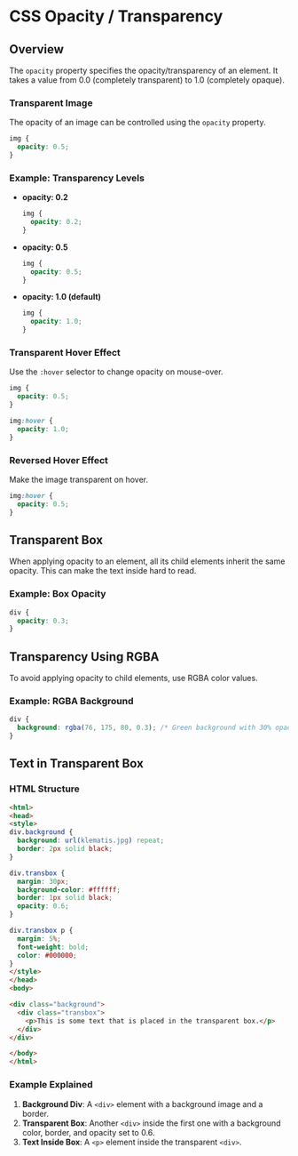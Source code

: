 # CSS Opacity / Transparency
## Overview
The `opacity` property specifies the opacity/transparency of an element. It takes a value from 0.0 (completely transparent) to 1.0 (completely opaque).
### Transparent Image
The opacity of an image can be controlled using the `opacity` property.
```css
img {
  opacity: 0.5;
}
```
### Example: Transparency Levels

- **opacity: 0.2**

  ```css
  img {
    opacity: 0.2;
  }
  ```

- **opacity: 0.5**

  ```css
  img {
    opacity: 0.5;
  }
  ```

- **opacity: 1.0 (default)**

  ```css
  img {
    opacity: 1.0;
  }
  ```

### Transparent Hover Effect

Use the `:hover` selector to change opacity on mouse-over.

```css
img {
  opacity: 0.5;
}

img:hover {
  opacity: 1.0;
}
```

### Reversed Hover Effect

Make the image transparent on hover.

```css
img:hover {
  opacity: 0.5;
}
```

## Transparent Box

When applying opacity to an element, all its child elements inherit the same opacity. This can make the text inside hard to read.

### Example: Box Opacity

```css
div {
  opacity: 0.3;
}
```

## Transparency Using RGBA

To avoid applying opacity to child elements, use RGBA color values.

### Example: RGBA Background

```css
div {
  background: rgba(76, 175, 80, 0.3); /* Green background with 30% opacity */
}
```

## Text in Transparent Box

### HTML Structure

```html
<html>
<head>
<style>
div.background {
  background: url(klematis.jpg) repeat;
  border: 2px solid black;
}

div.transbox {
  margin: 30px;
  background-color: #ffffff;
  border: 1px solid black;
  opacity: 0.6;
}

div.transbox p {
  margin: 5%;
  font-weight: bold;
  color: #000000;
}
</style>
</head>
<body>

<div class="background">
  <div class="transbox">
    <p>This is some text that is placed in the transparent box.</p>
  </div>
</div>

</body>
</html>
```

### Example Explained

1. **Background Div**: A `<div>` element with a background image and a border.
2. **Transparent Box**: Another `<div>` inside the first one with a background color, border, and opacity set to 0.6.
3. **Text Inside Box**: A `<p>` element inside the transparent `<div>`.

